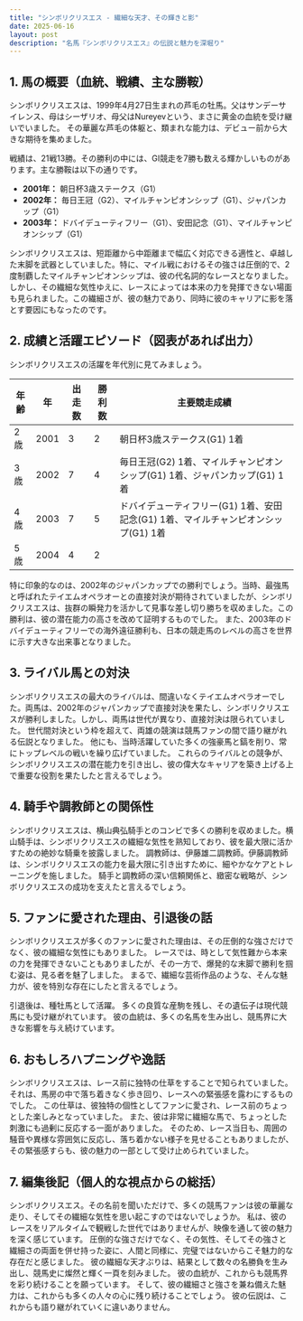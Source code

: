 ```yaml
---
title: "シンボリクリスエス - 繊細な天才、その輝きと影"
date: 2025-06-16
layout: post
description: "名馬『シンボリクリスエス』の伝説と魅力を深堀り"
---
```


## 1. 馬の概要（血統、戦績、主な勝鞍）

シンボリクリスエスは、1999年4月27日生まれの芦毛の牡馬。父はサンデーサイレンス、母はシーザリオ、母父はNureyevという、まさに黄金の血統を受け継いでいました。  その華麗な芦毛の体躯と、類まれな能力は、デビュー前から大きな期待を集めました。

戦績は、21戦13勝。その勝利の中には、GI競走を7勝も数える輝かしいものがあります。主な勝鞍は以下の通りです。

* **2001年：** 朝日杯3歳ステークス（G1）
* **2002年：** 毎日王冠（G2）、マイルチャンピオンシップ（G1）、ジャパンカップ（G1）
* **2003年：** ドバイデューティフリー（G1）、安田記念（G1）、マイルチャンピオンシップ（G1）


シンボリクリスエスは、短距離から中距離まで幅広く対応できる適性と、卓越した末脚を武器としていました。特に、マイル戦におけるその強さは圧倒的で、2度制覇したマイルチャンピオンシップは、彼の代名詞的なレースとなりました。  しかし、その繊細な気性ゆえに、レースによっては本来の力を発揮できない場面も見られました。この繊細さが、彼の魅力であり、同時に彼のキャリアに影を落とす要因にもなったのです。


## 2. 成績と活躍エピソード（図表があれば出力）

シンボリクリスエスの活躍を年代別に見てみましょう。

| 年齢 | 年  | 出走数 | 勝利数 | 主要競走成績 |
|---|---|---|---|---|
| 2歳 | 2001 | 3 | 2 | 朝日杯3歳ステークス(G1) 1着 |
| 3歳 | 2002 | 7 | 4 | 毎日王冠(G2) 1着、マイルチャンピオンシップ(G1) 1着、ジャパンカップ(G1) 1着 |
| 4歳 | 2003 | 7 | 5 | ドバイデューティフリー(G1) 1着、安田記念(G1) 1着、マイルチャンピオンシップ(G1) 1着 |
| 5歳 | 2004 | 4 | 2 |  |


特に印象的なのは、2002年のジャパンカップでの勝利でしょう。当時、最強馬と呼ばれたテイエムオペラオーとの直接対決が期待されていましたが、シンボリクリスエスは、抜群の瞬発力を活かして見事な差し切り勝ちを収めました。この勝利は、彼の潜在能力の高さを改めて証明するものでした。  また、2003年のドバイデューティフリーでの海外遠征勝利も、日本の競走馬のレベルの高さを世界に示す大きな出来事となりました。


## 3. ライバル馬との対決

シンボリクリスエスの最大のライバルは、間違いなくテイエムオペラオーでした。両馬は、2002年のジャパンカップで直接対決を果たし、シンボリクリスエスが勝利しました。しかし、両馬は世代が異なり、直接対決は限られていました。  世代間対決という枠を超えて、両雄の競演は競馬ファンの間で語り継がれる伝説となりました。  他にも、当時活躍していた多くの強豪馬と鎬を削り、常にトップレベルの戦いを繰り広げていました。  これらのライバルとの競争が、シンボリクリスエスの潜在能力を引き出し、彼の偉大なキャリアを築き上げる上で重要な役割を果たしたと言えるでしょう。


## 4. 騎手や調教師との関係性

シンボリクリスエスは、横山典弘騎手とのコンビで多くの勝利を収めました。横山騎手は、シンボリクリスエスの繊細な気性を熟知しており、彼を最大限に活かすための絶妙な騎乗を披露しました。  調教師は、伊藤雄二調教師。伊藤調教師は、シンボリクリスエスの能力を最大限に引き出すために、細やかなケアとトレーニングを施しました。  騎手と調教師の深い信頼関係と、緻密な戦略が、シンボリクリスエスの成功を支えたと言えるでしょう。


## 5. ファンに愛された理由、引退後の話

シンボリクリスエスが多くのファンに愛された理由は、その圧倒的な強さだけでなく、彼の繊細な気性にもありました。  レースでは、時として気性難から本来の力を発揮できないこともありましたが、その一方で、爆発的な末脚で勝利を掴む姿は、見る者を魅了しました。  まるで、繊細な芸術作品のような、そんな魅力が、彼を特別な存在にしたと言えるでしょう。

引退後は、種牡馬として活躍。  多くの良質な産駒を残し、その遺伝子は現代競馬にも受け継がれています。  彼の血統は、多くの名馬を生み出し、競馬界に大きな影響を与え続けています。


## 6. おもしろハプニングや逸話

シンボリクリスエスは、レース前に独特の仕草をすることで知られていました。  それは、馬房の中で落ち着きなく歩き回り、レースへの緊張感を露わにするものでした。  この仕草は、彼独特の個性としてファンに愛され、レース前のちょっとした楽しみとなっていました。  また、彼は非常に繊細な馬で、ちょっとした刺激にも過剰に反応する一面がありました。  そのため、レース当日も、周囲の騒音や異様な雰囲気に反応し、落ち着かない様子を見せることもありましたが、その緊張感すらも、彼の魅力の一部として受け止められていました。


## 7. 編集後記（個人的な視点からの総括）

シンボリクリスエス。その名前を聞いただけで、多くの競馬ファンは彼の華麗な走り、そしてその繊細な気性を思い起こすのではないでしょうか。  私は、彼のレースをリアルタイムで観戦した世代ではありませんが、映像を通して彼の魅力を深く感じています。  圧倒的な強さだけでなく、その気性、そしてその強さと繊細さの両面を併せ持った姿に、人間と同様に、完璧ではないからこそ魅力的な存在だと感じました。  彼の繊細な天才ぶりは、結果として数々の名勝負を生み出し、競馬史に燦然と輝く一頁を刻みました。  彼の血統が、これからも競馬界を彩り続けることを願っています。  そして、彼の繊細さと強さを兼ね備えた魅力は、これからも多くの人々の心に残り続けることでしょう。  彼の伝説は、これからも語り継がれていくに違いありません。
